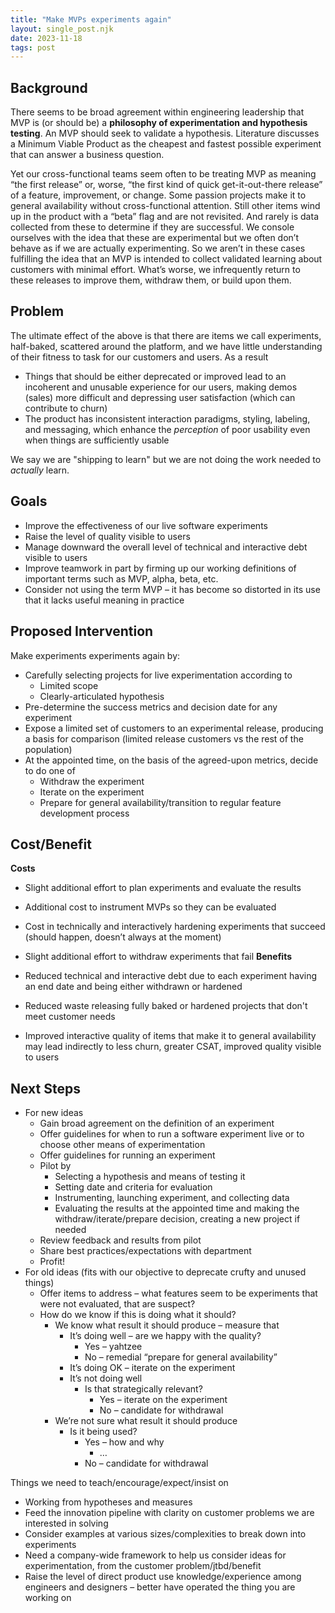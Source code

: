 ```yaml
---
title: "Make MVPs experiments again"
layout: single_post.njk
date: 2023-11-18
tags: post
---
```


## Background

There seems to be broad agreement within engineering leadership that MVP is (or should be) a **philosophy of experimentation and hypothesis testing**. An MVP should seek to validate a hypothesis. Literature discusses a Minimum Viable Product as the cheapest and fastest possible experiment that can answer a business question.

Yet our cross-functional teams seem often to be treating MVP as meaning “the first release” or, worse, “the first kind of quick get-it-out-there release” of a feature, improvement, or change. Some passion projects make it to general availability without cross-functional attention. Still other items wind up in the product with a “beta” flag and are not revisited. And rarely is data collected from these to determine if they are successful. We console ourselves with the idea that these are experimental but we often don’t behave as if we are actually experimenting. So we aren’t in these cases fulfilling the idea that an MVP is intended to collect validated learning about customers with minimal effort. What’s worse, we infrequently return to these releases to improve them, withdraw them, or build upon them.

## Problem

The ultimate effect of the above is that there are items we call experiments, half-baked, scattered around the platform, and we have little understanding of their fitness to task for our customers and users. As a result
- Things that should be either deprecated or improved lead to an incoherent and unusable experience for our users, making demos (sales) more difficult and depressing user satisfaction (which can contribute to churn)
- The product has inconsistent interaction paradigms, styling, labeling, and messaging, which enhance the _perception_ of poor usability even when things are sufficiently usable

We say we are "shipping to learn" but we are not doing the work needed to _actually_ learn.

## Goals
- Improve the effectiveness of our live software experiments
- Raise the level of quality visible to users
- Manage downward the overall level of technical and interactive debt visible to users
- Improve teamwork in part by firming up our working definitions of important terms such as MVP, alpha, beta, etc.
- Consider not using the term MVP – it has become so distorted in its use that it lacks useful meaning in practice

## Proposed Intervention

Make experiments experiments again by:

- Carefully selecting projects for live experimentation according to
    - Limited scope
    - Clearly-articulated hypothesis
- Pre-determine the success metrics and decision date for any experiment
- Expose a limited set of customers to an experimental release, producing a basis for comparison (limited release customers vs the rest of the population)
- At the appointed time, on the basis of the agreed-upon metrics, decide to do one of
    - Withdraw the experiment
    - Iterate on the experiment
    - Prepare for general availability/transition to regular feature development process

## Cost/Benefit

**Costs**

- Slight additional effort to plan experiments and evaluate the results
- Additional cost to instrument MVPs so they can be evaluated
- Cost in technically and interactively hardening experiments that succeed (should happen, doesn’t always at the moment)
- Slight additional effort to withdraw experiments that fail
**Benefits**

- Reduced technical and interactive debt due to each experiment having an end date and being either withdrawn or hardened
- Reduced waste releasing fully baked or hardened projects that don't meet customer needs
- Improved interactive quality of items that make it to general availability may lead indirectly to less churn, greater CSAT, improved quality visible to users

## Next Steps
- For new ideas
    - Gain broad agreement on the definition of an experiment
    - Offer guidelines for when to run a software experiment live or to choose other means of experimentation
    - Offer guidelines for running an experiment
    - Pilot by
        - Selecting a hypothesis and means of testing it
        - Setting date and criteria for evaluation
        - Instrumenting, launching experiment, and collecting data
        - Evaluating the results at the appointed time and making the withdraw/iterate/prepare decision, creating a new project if needed 
    - Review feedback and results from pilot
    - Share best practices/expectations with department
    - Profit!
- For old ideas (fits with our objective to deprecate crufty and unused things)
    - Offer items to address – what features seem to be experiments that were not evaluated, that are suspect?
    - How do we know if this is doing what it should?
        - We know what result it should produce – measure that
            - It’s doing well – are we happy with the quality?
                - Yes – yahtzee
                - No – remedial “prepare for general availability”
            - It’s doing OK – iterate on the experiment
            - It’s not doing well
                - Is that strategically relevant?
                    - Yes – iterate on the experiment
                    - No – candidate for withdrawal
        - We’re not sure what result it should produce
            - Is it being used?
                - Yes – how and why
                    - …
                - No – candidate for withdrawal

Things we need to teach/encourage/expect/insist on
- Working from hypotheses and measures
- Feed the innovation pipeline with clarity on customer problems we are interested in solving
- Consider examples at various sizes/complexities to break down into experiments
- Need a company-wide framework to help us consider ideas for experimentation, from the customer problem/jtbd/benefit
- Raise the level of direct product use knowledge/experience among engineers and designers – better have operated the thing you are working on
